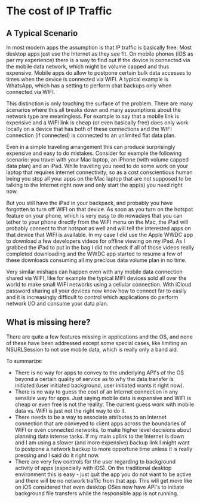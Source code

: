 # The cost of IP Traffic

## A Typical Scenario

In most modern apps the assumption is that IP traffic is basically free. Most desktop apps just use the Internet as they see fit. On mobile phones (iOS as per my experience) there is a way to find out if the device is connected via the mobile data network, which might be volume capped and thus expensive. Mobile apps do allow to postpone certain bulk data accesses to times when the device is connected via WIFI. A typical example is WhatsApp, which has a setting to perform chat backups only when connected via WIFI.

This distinction is only touching the surface of the problem. There are many scenarios where this all breaks down and many assumptions about the network type are meaningless. For example to say that a mobile link is expensive and a WIFI link is cheap (or even basically free) does only work locally on a device that has both of these connections and the WIFI connection (if connected) is connected to an unlimited flat data plan.

Even in a simple traveling arrangement this can produce surprisingly expensive and easy to do mistakes. Consider for example the following scenario: you travel with your Mac laptop, an iPhone (with volume capped data plan) and an iPad. While traveling you need to do some work on your laptop that requires internet connectivity, so as a cost conscientious human being you stop all your apps on the Mac laptop that are not supposed to be talking to the Internet right now and only start the app(s) you need right now.

But you still have the iPad in your backpack, and probably you have forgotten to turn off WIFI on that device. As soon as you turn on the hotspot feature on your phone, which is very easy to do nowadays that you can tether to your phone directly from the WIFI menu on the Mac, the iPad will probably connect to that hotspot as well and will tell the interested apps on that device that WIFI is available. In my case I did use the Apple WWDC app to download a few developers videos for offline viewing on my iPad. As I grabbed the iPad to put in the bag I did not check if all of those videos really completed downloading and the WWDC app started to resume a few of these downloads consuming all my precious data volume plan in no time.

Very similar mishaps can happen even with any mobile data connection shared via WIFI, like for example the typical MIFI devices sold all over the world to make small WIFI networks using a cellular connection. With iCloud password sharing all your devices now know how to connect far to easily and it is increasingly difficult to control which applications do perform network I/O and consume your data plan.

## What is missing here?

There are quite a few features missing in applications and the OS, and none of these have been addressed except some special cases, like limiting an NSURLSession to not use mobile data, which is really only a band aid.

To summarize:

* There is no way for apps to convey to the underlying API's of the OS beyond a certain quality of service as to why the data transfer is initiated (user initiated background, user initiated wants it right now).
* There is no way to guess the cost of an Internet connection in any sensible way for apps. Just saying mobile data is expensive and WIFI is cheap or even free is not the reality. The current guess work with mobile data vs. WIFI is just not the right way to do it.
* There needs to be a way to associate attributes to an Internet connection that are conveyed to client apps across the boundaries of WIFI or even connected networks, to make higher level decisions about planning data intense tasks. If my main uplink to the Internet is down and I am using a slower (and more expensive) backup link I might want to postpone a network backup to more opportune time unless it is really pressing and I said do it right now.
* There are very few controls for the user regarding to background activity of apps (especially with iOS). On the traditional desktop environment this is easy - just quit the app you do not want to be active and there will be no network traffic from that app. This will get more like on iOS considered that even desktop OSes now have API's to initiate background file transfers while the responsible app is not running.

